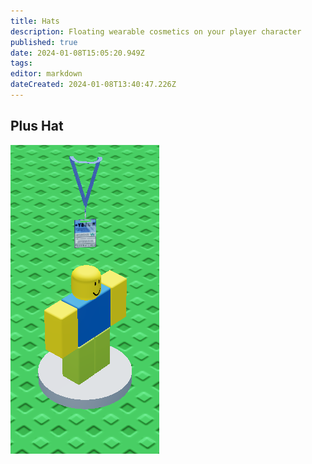 ```yaml
---
title: Hats
description: Floating wearable cosmetics on your player character
published: true
date: 2024-01-08T15:05:20.949Z
tags: 
editor: markdown
dateCreated: 2024-01-08T13:40:47.226Z
---
```


## Plus Hat
![plus.png](/hats/plus.png)